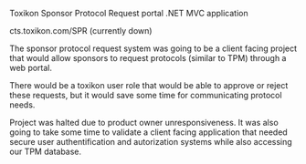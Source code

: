 Toxikon Sponsor Protocol Request portal
.NET MVC application 

cts.toxikon.com/SPR (currently down)

The sponsor protocol request system was going to be a client facing project that would allow sponsors to request protocols (similar to TPM) through a web portal.  

There would be a toxikon user role that would be able to approve or reject these requests, but it would save some time for communicating protocol needs. 

Project was halted due to product owner unresponsiveness.  It was also going to take some time to validate a client facing application that needed secure user authentification and autorization systems while also accessing our TPM database.